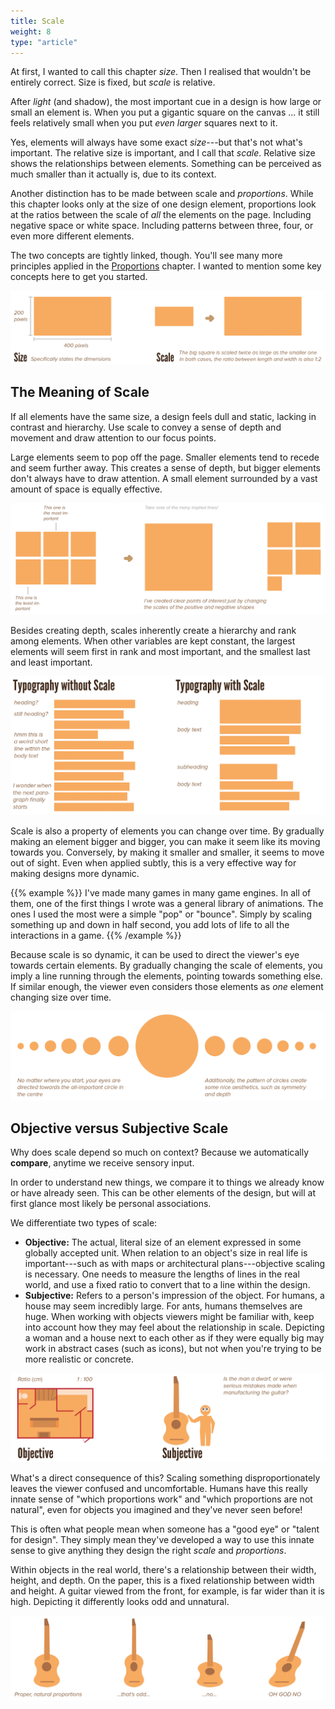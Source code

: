 ```yaml
---
title: Scale
weight: 8
type: "article"
---
```


At first, I wanted to call this chapter *size*. Then I realised that wouldn't be entirely correct. Size is fixed, but *scale* is relative. 

After *light* (and shadow), the most important cue in a design is how large or small an element is. When you put a gigantic square on the canvas ... it still feels relatively small when you put *even larger* squares next to it. 

Yes, elements will always have some exact _size_---but that's not what's important. The relative size is important, and I call that _scale_. Relative size shows the relationships between elements. Something can be perceived as much smaller than it actually is, due to its context.

Another distinction has to be made between scale and *proportions*. While this chapter looks only at the size of one design element, proportions look at the ratios between the scale of *all* the elements on the page. Including negative space or white space. Including patterns between three, four, or even more different elements.

The two concepts are tightly linked, though. You'll see many more principles applied in the [Proportions](../proportions/) chapter. I wanted to mention some key concepts here to get you started.

![Example of scale versus size.](DesignScaleVersusSize.webp)

## The Meaning of Scale

If all elements have the same size, a design feels dull and static, lacking in contrast and hierarchy. Use scale to convey a sense of depth and movement and draw attention to our focus points.

Large elements seem to pop off the page. Smaller elements tend to recede and seem further away. This creates a sense of depth, but bigger elements don't always have to draw attention. A small element surrounded by a vast amount of space is equally effective.

![Example of emphasizing through scale.](DesignScaleEmphasizing.webp)

Besides creating depth, scales inherently create a hierarchy and rank among elements. When other variables are kept constant, the largest elements will seem first in rank and most important, and the smallest last and least important.

![Example of how scale automatically creates hierarchy.](DesignScaleHierarchy.webp)

Scale is also a property of elements you can change over time. By gradually making an element bigger and bigger, you can make it seem like its moving towards you. Conversely, by making it smaller and smaller, it seems to move out of sight. Even when applied subtly, this is a very effective way for making designs more dynamic.

{{% example %}}
I've made many games in many game engines. In all of them, one of the first things I wrote was a general library of animations. The ones I used the most were a simple "pop" or "bounce". Simply by scaling something up and down in half second, you add lots of life to all the interactions in a game.
{{% /example %}}

Because scale is so dynamic, it can be used to direct the viewer's eye towards certain elements. By gradually changing the scale of elements, you imply a line running through the elements, pointing towards something else. If similar enough, the viewer even considers those elements as _one_ element changing size over time.

![Example showing progression or movement through scale.](DesignScaleProgression.webp)

## Objective versus Subjective Scale

Why does scale depend so much on context? Because we automatically **compare**, anytime we receive sensory input. 

In order to understand new things, we compare it to things we already know or have already seen. This can be other elements of the design, but will at first glance most likely be personal associations.

We differentiate two types of scale:

-   **Objective:** The actual, literal size of an element expressed in some globally accepted unit. When relation to an object's size in real life is important---such as with maps or architectural plans---objective scaling is necessary. One needs to measure the lengths of lines in the real world, and use a fixed ratio to convert that to a line within the design.
-   **Subjective:** Refers to a person's impression of the object. For humans, a house may seem incredibly large. For ants, humans themselves are huge. When working with objects viewers might be familiar with, keep into account how they may feel about the relationship in scale. Depicting a woman and a house next to each other as if they were equally big may work in abstract cases (such as icons), but not when you're trying to be more realistic or concrete.

![Example of subjective scale in designs.](DesignScaleObjectiveSubjective.webp)

What's a direct consequence of this? Scaling something disproportionately leaves the viewer confused and uncomfortable. Humans have this really innate sense of "which proportions work" and "which proportions are not natural", even for objects you imagined and they've never seen before!

This is often what people mean when someone has a "good eye" or "talent for design". They simply mean they've developed a way to use this innate sense to give anything they design the right _scale_ and _proportions_.

Within objects in the real world, there's a relationship between their width, height, and depth. On the paper, this is a fixed relationship between width and height. A guitar viewed from the front, for example, is far wider than it is high. Depicting it differently looks odd and unnatural.

![Example of how distorting proportions makes people uncomfortable.](DesignScaleKeepProportions.webp)
